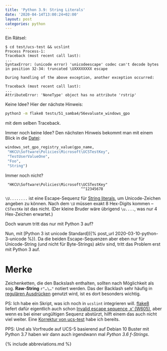 ```yaml
---
title: 'Python 3.9: String Literals'
date: '2020-04-14T13:00:24+02:00'
layout: post
categories: python
---
```


Ein Rätsel:

```console
$ cd test/ucs-test && ucslint
Process Process-1:
Traceback (most recent call last):
...
SyntaxError: (unicode error) 'unicodeescape' codec can't decode bytes in position 32-34: truncated \UXXXXXXXX escape

During handling of the above exception, another exception occurred:

Traceback (most recent call last):
...
AttributeError: 'NoneType' object has no attribute 'rstrip'
```

Keine Idee?
Hier der nächste Hinweis:

```bash
python3 -m flake8 tests/51_samba4/56evaluate_windows_gpo
```

mit dem selben Traceback.

Immer noch keine Idee?
Den nächsten Hinweis bekommt man mit einem Blick in die [Datei](https://github.com/univention/univention-corporate-server/blob/4.4-4/test/ucs-test/tests/51_samba4/56evaluate_windows_gpo#L508):
```python
windows_set_gpo_registry_value(gpo_name,
 "HKCU\Software\Policies\Microsoft\UCSTestKey",
 "TestUserValueOne",
 "Foo",
 "String")
```

Immer noch nicht?
```
 "HKCU\Software\Policies\Microsoft\UCSTestKey"
                                  ^^12345678
```

`\U........` ist eine Escape-Sequenz für [String literals](https://docs.python.org/3/reference/lexical_analysis.html#strings), um Unicode-Zeichen angeben zu können.
Nach dem `\U` müssen exakt 8 Hex-Digits kommen – `CSTestKe` ist das nicht.
(Der kleine Bruder wäre übrigend `\u....`, was nur 4 Hex-Zeichen erwartet.)

Doch warum tritt das nur mit Python 3 auf?

Nun, mit [Python 3 ist unicode Standard]({% post_url 2020-03-10-python-3-unicode %}).
Da die beiden Escape-Sequenzen aber eben nur für Unicode-String (und nicht für Byte-Strings) aktiv sind, tritt das Problem erst mit Python 3 auf.

# Merke

Zeichenketten, die den Backslash enthalten, sollten nach Möglichkeit als sog. **Raw-String** `r"…\…"` notiert werden.
Das der Backlash sehr häufig in [regulären Ausdrücken](https://docs.python.org/3/library/re.html) genutzt wird, ist es dort besonders wichtig.

PS: Ich habe ein Skript, was ich noch in `ucslint` integrieren will.
[flake8](https://flake8.pycqa.org/en/latest/index.html) liefert dafür eigentlich auch schon [Invalid escape sequence ‚x‘ (W605)](https://www.flake8rules.com/rules/W605.html), aber wenn es bei einer ungültigen Sequenz abstürzt, hilft einem das auch nicht viel weiter.
Eine [Korrektur von ucs-test](https://github.com/univention/univention-corporate-server/commit/00e37d83c7750e4eefec3d63beac1dbc2abc545f) habe ich bereits.

PPS: Und als Vorfreude auf UCS-5 basierend auf Debian 10 Buster mit Python 3.7 haben wir dann auch irgendwann mal _Python 3.6 f-Strings_.

{% include abbreviations.md %}
